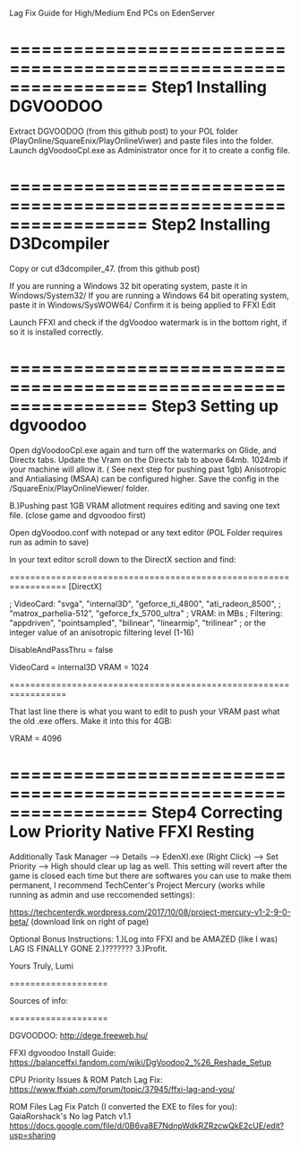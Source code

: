 
Lag Fix Guide for High/Medium End PCs on EdenServer

=================================================================
Step1 Installing DGVOODOO 
=================================================================

Extract DGVOODOO (from this github post) to your POL folder (PlayOnline/SquareEnix/PlayOnlineViwer) and paste files into the folder.
Launch dgVoodooCpl.exe as Administrator once for it to create a config file.

=================================================================
Step2 Installing D3Dcompiler 
=================================================================

Copy or cut d3dcompiler_47. (from this github post)

If you are running a Windows 32 bit operating system, paste it in Windows/System32/
If you are running a Windows 64 bit operating system, paste it in Windows/SysWOW64/
Confirm it is being applied to FFXI Edit

Launch FFXI and check if the dgVoodoo watermark is in the bottom right, if so it is installed correctly.

=================================================================
Step3 Setting up dgvoodoo 
=================================================================

Open dgVoodooCpl.exe again and turn off the watermarks on Glide, and Directx tabs.
Update the Vram on the Directx tab to above 64mb. 1024mb if your machine will allow it. ( See next step for pushing past 1gb)
Anisotropic and Antialiasing (MSAA) can be configured higher.
Save the config in the /SquareEnix/PlayOnlineViewer/ folder.

B.)Pushing past 1GB VRAM allotment requires editing and saving one text file. (close game and dgvoodoo first)

Open dgVoodoo.conf with notepad or any text editor (POL Folder requires run as admin to save)

In your text editor scroll down to the DirectX section and find:

=================================================================
[DirectX]

;  VideoCard: "svga", "internal3D", "geforce_ti_4800", "ati_radeon_8500",
;             "matrox_parhelia-512", "geforce_fx_5700_ultra"
;       VRAM: in MBs
;  Filtering: "appdriven", "pointsampled", "bilinear", "linearmip", "trilinear"
;             or the integer value of an anisotropic filtering level (1-16)

DisableAndPassThru                  = false

VideoCard                           = internal3D
VRAM                                = 1024

=================================================================

That last line there is what you want to edit to push your VRAM past what the old .exe offers. Make it into this for 4GB:

VRAM                                = 4096



=================================================================
Step4 Correcting Low Priority Native FFXI Resting 
=================================================================

Additionally Task Manager --> Details --> EdenXI.exe (Right Click) --> Set Priority --> High should clear up lag as well.
This setting will revert after the game is closed each time but there are softwares you can use to make them permanent, I recommend TechCenter's Project Mercury (works while running as admin and use reccomended settings):

https://techcenterdk.wordpress.com/2017/10/08/project-mercury-v1-2-9-0-beta/ (download link on right of page)


Optional Bonus Instructions:
1.)Log into FFXI and be AMAZED (like I was) LAG IS FINALLY GONE
2.)???????
3.)Profit.

Yours Truly,
Lumi

===================

Sources of info:

===================

DGVOODOO:
http://dege.freeweb.hu/

FFXI dgvoodoo Install Guide:
https://balanceffxi.fandom.com/wiki/DgVoodoo2_%26_Reshade_Setup

CPU Priority Issues & ROM Patch Lag Fix:
https://www.ffxiah.com/forum/topic/37945/ffxi-lag-and-you/

ROM Files Lag Fix Patch (I converted the EXE to files for you):
GaiaRorshack's No lag Patch v1.1
https://docs.google.com/file/d/0B6va8E7NdnpWdkRZRzcwQkE2cUE/edit?usp=sharing
